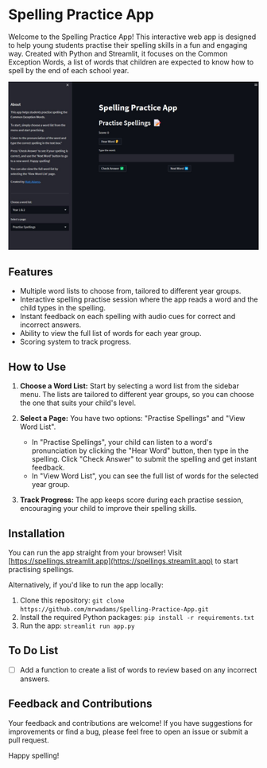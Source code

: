 # Spelling Practice App

Welcome to the Spelling Practice App! This interactive web app is designed to help young students practise their spelling skills in a fun and engaging way. Created with Python and Streamlit, it focuses on the Common Exception Words, a list of words that children are expected to know how to spell by the end of each school year.

![A screenshot of the app](screenshot.jpg)

## Features

- Multiple word lists to choose from, tailored to different year groups.
- Interactive spelling practise session where the app reads a word and the child types in the spelling.
- Instant feedback on each spelling with audio cues for correct and incorrect answers.
- Ability to view the full list of words for each year group.
- Scoring system to track progress.

## How to Use

1. **Choose a Word List:** Start by selecting a word list from the sidebar menu. The lists are tailored to different year groups, so you can choose the one that suits your child's level.

2. **Select a Page:** You have two options: "Practise Spellings" and "View Word List".
   - In "Practise Spellings", your child can listen to a word's pronunciation by clicking the "Hear Word" button, then type in the spelling. Click "Check Answer" to submit the spelling and get instant feedback.
   - In "View Word List", you can see the full list of words for the selected year group.

3. **Track Progress:** The app keeps score during each practise session, encouraging your child to improve their spelling skills.

## Installation

You can run the app straight from your browser! Visit [https://spellings.streamlit.app](https://spellings.streamlit.app) to start practising spellings.

Alternatively, if you'd like to run the app locally:

1. Clone this repository: `git clone https://github.com/mrwadams/Spelling-Practice-App.git`
2. Install the required Python packages: `pip install -r requirements.txt`
3. Run the app: `streamlit run app.py`

## To Do List

- [ ] Add a function to create a list of words to review based on any incorrect answers.

## Feedback and Contributions

Your feedback and contributions are welcome! If you have suggestions for improvements or find a bug, please feel free to open an issue or submit a pull request.

Happy spelling!